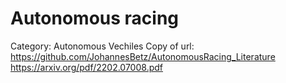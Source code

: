 # Autonomous racing

Category: Autonomous Vechiles
Copy of url: https://github.com/JohannesBetz/AutonomousRacing_Literature
https://arxiv.org/pdf/2202.07008.pdf